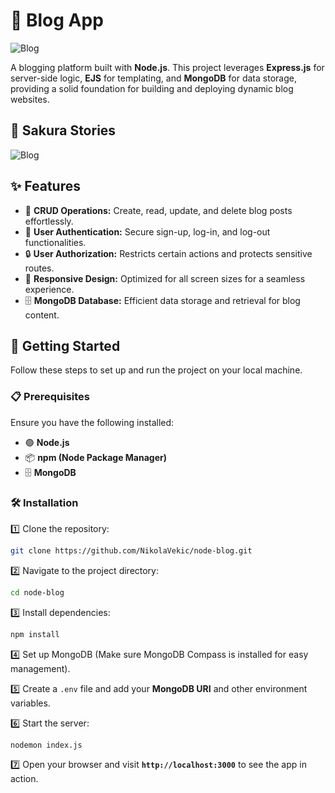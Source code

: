 # 📝 Blog App

![Blog](https://github.com/NikolaVekic/node-blog/assets/55920607/2a317aec-e02f-454f-a3b9-8e933a6f2e8e)

A blogging platform built with **Node.js**. This project leverages **Express.js** for server-side logic, **EJS** for templating, and **MongoDB** for data storage, providing a solid foundation for building and deploying dynamic blog websites.

## 🏯 Sakura Stories
![Blog](https://github.com/NikolaVekic/node-blog/assets/55920607/2a317aec-e02f-454f-a3b9-8e933a6f2e8e)

## ✨ Features

- 📝 **CRUD Operations:** Create, read, update, and delete blog posts effortlessly.
- 🔑 **User Authentication:** Secure sign-up, log-in, and log-out functionalities.
- 🔒 **User Authorization:** Restricts certain actions and protects sensitive routes.
- 📱 **Responsive Design:** Optimized for all screen sizes for a seamless experience.
- 🗄️ **MongoDB Database:** Efficient data storage and retrieval for blog content.

## 🚀 Getting Started

Follow these steps to set up and run the project on your local machine.

### 📋 Prerequisites

Ensure you have the following installed:

- 🟢 **Node.js**
- 📦 **npm (Node Package Manager)**
- 🗄️ **MongoDB**

### 🛠 Installation

1️⃣ Clone the repository:

```bash
git clone https://github.com/NikolaVekic/node-blog.git
```

2️⃣ Navigate to the project directory:

```bash
cd node-blog
```

3️⃣ Install dependencies:

```bash
npm install
```

4️⃣ Set up MongoDB (Make sure MongoDB Compass is installed for easy management).

5️⃣ Create a `.env` file and add your **MongoDB URI** and other environment variables.

6️⃣ Start the server:

```bash
nodemon index.js
```

7️⃣ Open your browser and visit **`http://localhost:3000`** to see the app in action.



